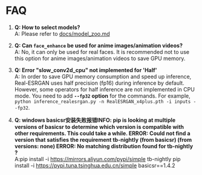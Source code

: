 # FAQ

1. **Q: How to select models?**<br>
A: Please refer to [docs/model_zoo.md](docs/model_zoo.md)

1. **Q: Can `face_enhance` be used for anime images/animation videos?**<br>
A: No, it can only be used for real faces. It is recommended not to use this option for anime images/animation videos to save GPU memory.

1. **Q: Error "slow_conv2d_cpu" not implemented for 'Half'**<br>
A: In order to save GPU memory consumption and speed up inference, Real-ESRGAN uses half precision (fp16) during inference by default. However, some operators for half inference are not implemented in CPU mode. You need to add **`--fp32` option** for the commands. For example, `python inference_realesrgan.py -n RealESRGAN_x4plus.pth -i inputs --fp32`.

1. **Q: windows basicsr安装失败报错INFO: pip is looking at multiple versions of basicsr to determine which version is compatible with other requirements. This could take a while.
ERROR: Could not find a version that satisfies the requirement tb-nightly (from basicsr) (from versions: none)
ERROR: No matching distribution found for tb-nightly
?**<br>
A:pip install -i https://mirrors.aliyun.com/pypi/simple tb-nightly
pip install -i https://pypi.tuna.tsinghua.edu.cn/simple basicsr==1.4.2
    